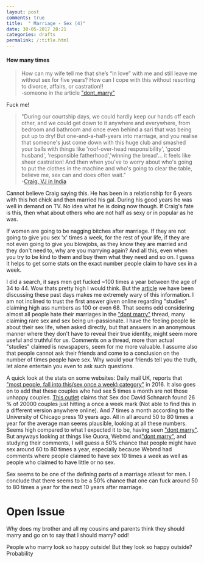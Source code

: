 ```yaml
---
layout: post
comments: true
title:  " Marriage - Sex (4)"
date: 30-05-2017 20:21
categories: drafts
permalink: /:title.html
---
```


#### How many times

>How can my wife tell me that she’s “in love” with me and still leave me without sex for five
years? How can I cope with this without resorting to divorce, affairs, or castration!!    
-someone in the article ["dont_marry"][dont_marry]

Fuck me!    

>"During our courtship days, we could hardly keep our hands off each other, and we could get down to it anywhere and everywhere, from bedroom and bathroom and once even behind a sari that was being put up to dry! But one-and-a-half-years into marriage, and you realise that someone's just come down with this huge club and smashed your balls with things like 'roof-over-head responsibility', 'good husband', 'responsible fatherhood','winning the bread'... it feels like sheer castration! And then when you've to worry about who's going to put the clothes in the machine and who's going to clear the table, believe me, sex can and does often wait."    
-[Craig, VJ in India](http://timesofindia.indiatimes.com/life-style/relationships/love-sex/Married-Indian-couples-having-less-sex/articleshow/9943548.cms)

Cannot believe Craig saying this. He has been in a relationship for 6 years with this hot chick and then married his gal. During his good years he was well in demand on TV. No idea what he is doing now though. If Craig's fate is this, then what about others who are not half as sexy or in popular as he was.

If women are going to be nagging bitches after marriage. If they are not going to give you sex 'x' times a week, for the rest of your life, if they are not even going to give you blowjobs, as they know they are married and they don't need to, why are you marrying again? And all this, even when you try to be kind to them and buy them what they need and so on. I guess it helps to get some stats on the exact number people claim to have sex in a week. 

I did a search, it says men get fucked ~100 times a year between the age of 34 to  44. Wow thats pretty high I would think. But the [article][dont_marry] we have been discussing these past days makes me extremely wary of this information. I am not inclined to trust the first answer given online regarding "studies" claiming high ass numbers as 100 or even 68. That seems odd considering almost all people hate their marriages in the ["dont marry"][dont_marry] thread, many claiming rare sex and sex being un-passionate. I have the feeling people lie about their sex life, when asked directly, but that answers in an anonymous manner where they don't have to reveal their true identity, might seem more useful and truthful for us. Comments on a thread, more than actual "studies" claimed is newspapers, seem for me more valuable. I assume also that people cannot ask their friends and come to a conclusion on the number of times people have sex. Why would your friends tell you the truth, let alone entertain you even to ask such questions.

A quick look at the stats on some websites: Daily mail UK, reports that ["most people, fall into this(sex once a week) category"][daily_mail] in 2016. It also goes on to add that these couples who had sex 5 times a month are not those unhappy couples. [This outlet][every_day] claims that Sex doc David Schnarch found 26 % of 20000 couples just hitting a once a week mark (Not able to find this in a different version anywhere online). And 7 times a month according to the University of Chicago press 10 years ago. All in all around 50 to 80 times a year for the average man seems plausible, looking at all these numbers. Seems high compared to what I expected it to be, having seen ["dont marry"][dont_marry]. But anyways looking at things like Quora, Webmd and["dont marry"][dont_marry], and studying their comments, I will guess a 50% chance that people might have sex around 60 to 80 times a year, especially because Webmd had comments where people claimed to have sex 10 times a week as well as people who claimed to have little or no sex. 

Sex seems to be one of the defining parts of a marriage atleast for men. I conclude that there seems to be a 50% chance that one can fuck around 50 to 80 times a year for the next 10 years after marriage. 

# Open Issue
Why does my brother and all my cousins and parents think they should marry and go on to say that I should marry? odd!

People who marry look so happy outside! But they look so happy outside? Probability


[sex_stats]:http://healthresearchfunding.org/sexless-marriage-statistics/
[dont_marry]:https://dontmarry.wordpress.com/
[cryonics]:http://www.overcomingbias.com/2009/03/break-cryonics-down.html
[not_working]:http://mgtow.proboards.com/index.cgi?board=general&action=display&thread=415&page=1
[nl_mar_age]:http://www.iamexpat.nl/read-and-discuss/expat-page/news/the-dutch-getting-married-later-and-less-often
[daily_mail]:http://www.dailymail.co.uk/femail/article-3536424/How-times-week-REALLY-having-sex.html
[every_day]:https://www.everydayfamily.com/how-often-do-normal-couples-have-sex/
